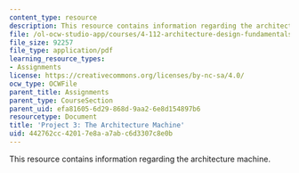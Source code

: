 ```yaml
---
content_type: resource
description: This resource contains information regarding the architecture machine.
file: /ol-ocw-studio-app/courses/4-112-architecture-design-fundamentals-i-nano-machines-fall-2012/442762cc42017e8aa7abc6d3307c8e0b_MIT4_112F12_prjct3-arch.pdf
file_size: 92257
file_type: application/pdf
learning_resource_types:
- Assignments
license: https://creativecommons.org/licenses/by-nc-sa/4.0/
ocw_type: OCWFile
parent_title: Assignments
parent_type: CourseSection
parent_uid: efa81605-6d29-868d-9aa2-6e8d154897b6
resourcetype: Document
title: 'Project 3: The Architecture Machine'
uid: 442762cc-4201-7e8a-a7ab-c6d3307c8e0b
---
```

This resource contains information regarding the architecture machine.
